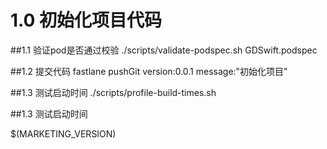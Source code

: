 # 1.0 初始化项目代码

##1.1 验证pod是否通过校验
./scripts/validate-podspec.sh GDSwift.podspec

##1.2 提交代码
fastlane pushGit version:0.0.1 message:"初始化项目"

##1.3 测试启动时间
./scripts/profile-build-times.sh

##1.3 测试启动时间


$(MARKETING_VERSION)
